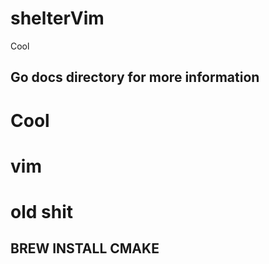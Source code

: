 # shelterVim
Cool

## Go docs directory for more information
# Cool
# vim
# old shit

## BREW INSTALL CMAKE

